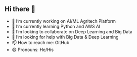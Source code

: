 ## Hi there 👋


- 🔭 I’m currently working on AI/ML Agritech Platform
- 🌱 I’m currently learning Python and AWS AI
- 👯 I’m looking to collaborate on Deep Learning and Big Data
- 🤔 I’m looking for help with Big Data & Deep Learning
- 📫 How to reach me: GitHub
- 😄 Pronouns: He/His
